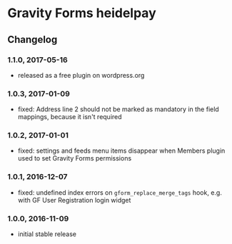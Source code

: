 # Gravity Forms heidelpay

## Changelog

### 1.1.0, 2017-05-16

* released as a free plugin on wordpress.org

### 1.0.3, 2017-01-09

* fixed: Address line 2 should not be marked as mandatory in the field mappings, because it isn't required

### 1.0.2, 2017-01-01

* fixed: settings and feeds menu items disappear when Members plugin used to set Gravity Forms permissions

### 1.0.1, 2016-12-07

* fixed: undefined index errors on `gform_replace_merge_tags` hook, e.g. with GF User Registration login widget

### 1.0.0, 2016-11-09

* initial stable release
